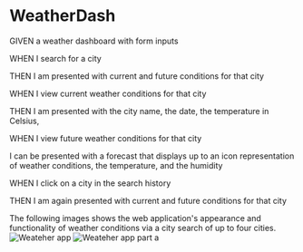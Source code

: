 # WeatherDash

GIVEN a weather dashboard with form inputs

WHEN I search for a city

THEN I am presented with current and future conditions for that city 

WHEN I view current weather conditions for that city

THEN I am presented with the city name, the date, the temperature in Celsius, 

WHEN I view future weather conditions for that city

I can be presented with a forecast that displays up to an icon representation of weather conditions, the temperature, and the humidity

WHEN I click on a city in the search history

THEN I am again presented with current and future conditions for that city

The following images shows the web application's appearance and functionality of weather conditions via a city search of up to four cities. 
![Weateher app](https://user-images.githubusercontent.com/65749636/103632197-cfcb5f80-4ef8-11eb-8baf-1b72ab88bdc9.PNG)
![Weateher app part a](https://user-images.githubusercontent.com/65749636/103632207-d35ee680-4ef8-11eb-80f2-30e785f39d42.PNG)
